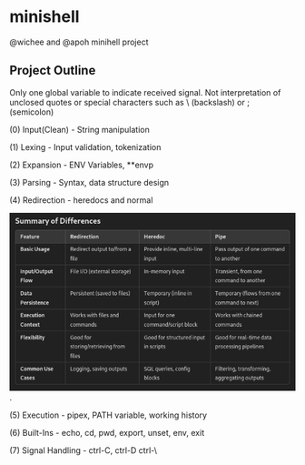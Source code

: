 # minishell
@wichee and @apoh minihell project

## Project Outline

Only one global variable to indicate received signal.
Not interpretation of unclosed quotes or special characters such as \ (backslash) or ; (semicolon)

(0) Input(Clean) - String manipulation

(1) Lexing - Input validation, tokenization 

(2) Expansion - ENV Variables, **envp

(3) Parsing - Syntax, data structure design

(4) Redirection - heredocs and normal

![Table summary for Heredocs, Redirections and Pipes](References/Pipes_RD_HD.png "Reference Table").

(5) Execution - pipex, PATH variable, working history

(6) Built-Ins - echo, cd, pwd, export, unset, env, exit

(7) Signal Handling - ctrl-C, ctrl-D ctrl-\
